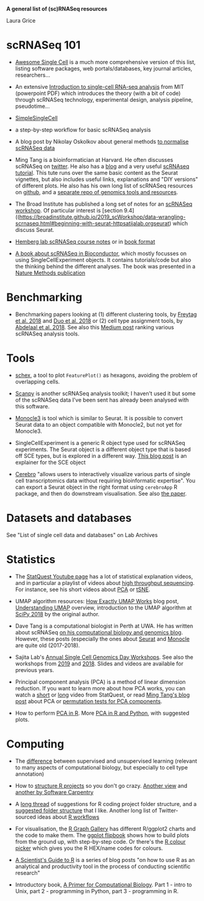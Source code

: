 **A general list of (sc)RNASeq resources**

Laura Grice

# scRNASeq 101

* [Awesome Single Cell](https://github.com/seandavi/awesome-single-cell) is a much more comprehensive version of this list, listing software packages, web portals/databases, key journal articles, researchers...

* An extensive [Introduction to single-cell RNA-seq analysis](http://barc.wi.mit.edu/education/hot_topics/scRNAseq_March2019/SingleCellRNAseq.pdf) from MIT (powerpoint PDF) which introduces the theory (with a bit of code) through scRNASeq technology, experimental design, analysis pipeline, pseudotime...

* [SimpleSingleCell](https://bioconductor.org/packages/release/workflows/html/simpleSingleCell.html)
 - a step-by-step workflow for basic scRNASeq analysis

* A blog post by Nikolay Oskolkov about general methods [to normalise scRNASeq data](https://towardsdatascience.com/how-to-normalize-single-cell-a438281ea654)

* Ming Tang is a bioinformatician at Harvard. He often discusses scRNASeq on [twitter](https://twitter.com/tangming2005). He also has a [blog](https://divingintogeneticsandgenomics.rbind.io/) and a very useful [scRNAseq tutorial](https://crazyhottommy.github.io/scRNA-seq-workshop-Fall-2019/index.html). This tute runs over the same basic content as the Seurat vignettes, but also includes useful links, explanations and "DIY versions" of different plots. He also has his own long list of scRNASeq resources on [github](https://github.com/crazyhottommy/scRNAseq-analysis-notes), and a [separate repo of genomics tools and resources](https://github.com/crazyhottommy/getting-started-with-genomics-tools-and-resources).

* The Broad Institute has published a long set of notes for an [scRNASeq workshop](https://broadinstitute.github.io/2019_scWorkshop/). Of particular interest is [section 9.4]((https://broadinstitute.github.io/2019_scWorkshop/data-wrangling-scrnaseq.html#beginning-with-seurat-httpsatijalab.orgseurat) which discuss Seurat.

* [Hemberg lab scRNASeq course notes](https://github.com/hemberg-lab/scRNA.seq.course) or in [book format](https://scrnaseq-course.cog.sanger.ac.uk/website/index.html)

* [A book about scRNASeq in Bioconductor](https://osca.bioconductor.org/), which mostly focusses on using SingleCellExperiment objects. It contains tutorials/code but also the thinking behind the different analyses. The book was presented in a [Nature Methods publication](https://www.nature.com/articles/s41592-019-0654-x)

# Benchmarking

* Benchmarking papers looking at (1) different clustering tools, by [Freytag et al. 2018](https://f1000research.com/articles/7-1297) and [Duo et al. 2018](https://f1000research.com/articles/7-1141) or (2) cell type assignment tools, by [Abdelaal et al. 2018](https://genomebiology.biomedcentral.com/articles/10.1186/s13059-019-1795-z). See also this [Medium post](https://medium.com/@HeleneOMICtools/your-top-3-single-cell-rna-sequencing-analysis-tools-221b65fbc57e) ranking various scRNASeq analysis tools.

# Tools
* [schex](https://github.com/SaskiaFreytag/schex), a tool to plot `FeaturePlot()` as hexagons, avoiding the problem of overlapping cells.

* [Scanpy](https://scanpy.readthedocs.io/en/stable/) is another scRNASeq analysis toolkit; I haven't used it but some of the scRNASeq data I've been sent has already been analysed with this software.

* [Monocle3](https://cole-trapnell-lab.github.io/monocle3/) is tool which is similar to Seurat. It is possible to convert Seurat data to an object compatible with Monocle2, but not yet for Monocle3.

* SingleCellExperiment is a generic R object type used for scRNASeq experiments. The Seurat object is a different object type that is based off SCE types, but is explored in a different way. [This blog post](http://lazappi.id.au/2018/06/exploring-the-sce-verse/) is an explainer for the SCE object

* [Cerebro](https://github.com/romanhaa/Cerebro/blob/master/README.md) "allows users to interactively visualize various parts of single cell transcriptomics data without requiring bioinformatic expertise". You can export a Seurat object in the right format using `cerebroApp` R package, and then do downstream visualisation. See also [the paper](https://academic.oup.com/bioinformatics/advance-article/doi/10.1093/bioinformatics/btz877/5640500).


# Datasets and databases

See "List of single cell data and databases" on Lab Archives

# Statistics

* The [StatQuest Youtube page](https://www.youtube.com/channel/UCtYLUTtgS3k1Fg4y5tAhLbw) has a lot of statistical explanation videos, and in particular a playlist of videos about [high throughput sequencing](https://www.youtube.com/playlist?list=PLblh5JKOoLUJo2Q6xK4tZElbIvAACEykp). For instance, see his short videos about [PCA](https://www.youtube.com/watch?v=HMOI_lkzW08) or [tSNE](https://www.youtube.com/watch?v=NEaUSP4YerM).

* UMAP algorithm resources: [How Exactly UMAP Works](https://towardsdatascience.com/how-exactly-umap-works-13e3040e1668 ) blog post, [Understanding UMAP](https://pair-code.github.io/understanding-umap/) overview, introduction to the UMAP algorithm at [SciPy 2018](https://www.youtube.com/watch?v=nq6iPZVUxZU) by the original author.

* Dave Tang is a computational biologist in Perth at UWA. He has written about scRNASeq [on his computational biology and genomics blog](https://davetang.org/muse/category/single-cell-2/). However, these posts (especially the ones about [Seurat](https://davetang.org/muse/2017/08/01/getting-started-seurat/) and [Monocle](https://davetang.org/muse/2017/10/01/getting-started-monocle/) are quite old (2017-2018).

* Sajita Lab's [Annual Single Cell Genomics Day Workshops](https://satijalab.org/scgd/). See also the workshops from [2019](http://www.satijalab.org/scgd19/) and [2018](http://www.satijalab.org/scgd18/). Slides and videos are available for previous years.

* Principal component analysis (PCA) is a method of linear dimension reduction. If you want to learn more about how PCA works, you can watch a [short](https://www.youtube.com/watch?v=HMOI_lkzW08) or [long](https://www.youtube.com/watch?v=_UVHneBUBW0) video from StatQuest, or read [Ming Tang's blog post](https://divingintogeneticsandgenomics.rbind.io/post/pca-in-action/) about PCA or [permutation tests for PCA components](https://divingintogeneticsandgenomics.rbind.io/post/permute-test-for-pca-components/). 

* How to perform [PCA in R](http://www.sthda.com/english/articles/31-principal-component-methods-in-r-practical-guide/118-principal-component-analysis-in-r-prcomp-vs-princomp/). More [PCA in R and Python](https://www.analyticsvidhya.com/blog/2016/03/practical-guide-principal-component-analysis-python/), with suggested plots.


# Computing

* The [difference](https://blogs.nvidia.com/blog/2018/08/02/supervised-unsupervised-learning/) between supervised and unsupervised learning (relevant to many aspects of computational biology, but especially to cell type annotation)

* How to [structure R projects](https://chrisvoncsefalvay.com/2018/08/09/structuring-r-projects/) so you don't go crazy. [Another view](https://nicercode.github.io/blog/2013-04-05-projects/) and [another by Software Carpentry](https://swcarpentry.github.io/r-novice-inflammation/06-best-practices-R/)

* A [long thread](https://community.rstudio.com/t/data-science-project-template-for-r/3230/13) of suggestions for R coding project folder structure, and a [suggested folder structure](https://github.com/pavopax/new-project-template) that I like. Another long list of Twitter-sourced ideas about [R workflows](https://maraaverick.rbind.io/2017/09/r-workflow-fun/)

* For visualisation, the [R Graph Gallery](https://www.r-graph-gallery.com/) has different R/ggplot2 charts and the code to make them. The [ggplot flipbook](https://evamaerey.github.io/ggplot_flipbook/) shows how to build plots from the ground up, with step-by-step code. Or there's the [R colour picker](https://deanattali.com/blog/colourpicker-ggmarginal-gadgets/) which gives you the R HEX/name codes for colours.

* [A Scientist's Guide to R](https://craighutton.netlify.com/post/2019-05-17-asgr-basic-workflow/) is a series of blog posts "on how to use R as an analytical and productivity tool in the process of conducting scientific research"

* Introductory book, [A Primer for Computational Biology](https://open.oregonstate.education/computationalbiology/). Part 1 - intro to Unix, part 2 - programming in Python, part 3 - programming in R.
